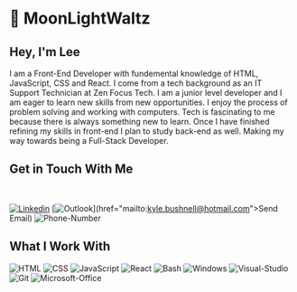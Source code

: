 <h1> 💾 MoonLightWaltz </h1>

<h2> Hey, I'm Lee </h2>
  <div>
  <p> I am a Front-End Developer with fundemental knowledge of HTML, JavaScript, CSS and React. I come from a tech background as an IT Support Technician at Zen Focus Tech. I am a junior level developer and I am eager to learn new skills from new opportunities. I enjoy the process of problem solving and working with computers. Tech is fascinating to me because there is always something new to learn. Once I have finished refining my skills in front-end I plan to study back-end as well. Making my way towards being a Full-Stack Developer. <p>
  </div>
  <h2> Get in Touch With Me </h2>
  <br>
  
  [![Linkedin](https://img.shields.io/badge/LinkedIn-0077B5?style=for-the-badge&logo=linkedin&logoColor=white)](https://www.linkedin.com/in/kyle-bushnell-149346202/)
  [![Outlook](https://img.shields.io/badge/Email-0078d4?style=for-the-badge&logo=microsoft-outlook&logoColor=white)](href="mailto:kyle.bushnell@hotmail.com">Send Email)
  ![Phone-Number](https://custom-icon-badges.demolab.com/badge/-847--903--8059-green?style=for-the-badge&logo=phone&logoColor=white)
  
  <h2> What I Work With </h2>
  
  ![HTML](https://img.shields.io/badge/HTML5-E34F26?style=for-the-badge&logo=html5&logoColor=white)
  ![CSS](https://img.shields.io/badge/CSS3-1572B6?style=for-the-badge&logo=css3&logoColor=white)
  ![JavaScript](https://img.shields.io/badge/JavaScript-F7DF1E?style=for-the-badge&logo=javascript&logoColor=black)
  ![React](https://img.shields.io/badge/-ReactJs-61DAFB?logo=react&logoColor=white&style=for-the-badge)
  ![Bash](https://img.shields.io/badge/bash-1D2D35?style=for-the-badge&logo=GNU-Bash&logoColor=white)
  ![Windows](https://img.shields.io/badge/Windows-0078D6?style=for-the-badge&logo=windows&logoColor=white)
  ![Visual-Studio](https://img.shields.io/badge/Visual%20Studio-5C2D91?style=for-the-badge&logo=visual-studio&logoColor=white)
  ![Git](https://img.shields.io/badge/git-F05032?style=for-the-badge&logo=git&logoColor=white)
  ![Microsoft-Office](https://img.shields.io/badge/Office365-D83B01?style=for-the-badge&logo=Microsoft-Office&logoColor=white)

<!--
**MoonLightWaltz/MoonLightWaltz** is a ✨ _special_ ✨ repository because its `README.md` (this file) appears on your GitHub profile.

Here are some ideas to get you started:

- 🔭 I’m currently working on ...
- 🌱 I’m currently learning ...
- 👯 I’m looking to collaborate on ...
- 🤔 I’m looking for help with ...
- 💬 Ask me about ...
- 📫 How to reach me: ...
- 😄 Pronouns: ...
- ⚡ Fun fact: ...
-->
